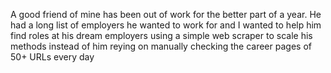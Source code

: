 A good friend of mine has been out of work for the better part of a year. He had a long list of employers he wanted to work for and I wanted to help him find roles at his dream employers using a simple web scraper to scale his methods
instead of him reying on manually checking the career pages of 50+ URLs every day
